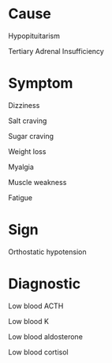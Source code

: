 
# Cause

Hypopituitarism

Tertiary Adrenal Insufficiency

# Symptom

Dizziness

Salt craving

Sugar craving

Weight loss

Myalgia

Muscle weakness

Fatigue

# Sign

Orthostatic hypotension

# Diagnostic

Low blood ACTH

Low blood K

Low blood aldosterone

Low blood cortisol
